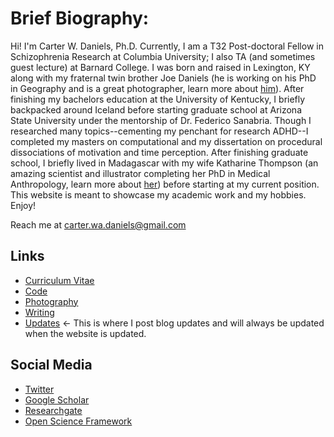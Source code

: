 # Brief Biography:

Hi! I'm Carter W. Daniels, Ph.D. Currently, I am a T32 Post-doctoral Fellow in Schizophrenia Research at Columbia University; I also TA (and sometimes guest lecture) at Barnard College. I was born and raised in Lexington, KY along with my fraternal twin brother Joe Daniels (he is working on his PhD in Geography and is a great photographer, learn more about [him](https://www.joeadaniels.com/?fbclid=IwAR0GLdCzlIzDi4W49y7MdAPdjK7QAWvLSe8i03U4FeSQC6URh5mh-xYd-2U)). After finishing my bachelors education at the University of Kentucky, I briefly backpacked around Iceland before starting graduate school at Arizona State University under the mentorship of Dr. Federico Sanabria. Though I researched many topics--cementing my penchant for research ADHD--I completed my masters on computational and my dissertation on procedural dissociations of motivation and time perception. After finishing graduate school, I briefly lived in Madagascar with my wife Katharine Thompson (an amazing scientist and illustrator completing her PhD in Medical Anthropology, learn more about [her](https://katharine-thompson.com/)) before starting at my current position. This website is meant to showcase my academic work and my hobbies. Enjoy! 

Reach me at carter.wa.daniels@gmail.com

## Links

* [Curriculum Vitae](CV.md)
* [Code](code.md)
* [Photography](photography.md)
* [Writing](writing.md)
* [Updates](updates.md) <- This is where I post blog updates and will always be updated when the website is updated. 

## Social Media

* [Twitter](https://twitter.com/cwdanielsRW)
* [Google Scholar](https://scholar.google.com/citations?user=BTGMcAoAAAAJ&hl=en&oi=ao)
* [Researchgate](https://www.researchgate.net/profile/Carter_Daniels)
* [Open Science Framework](https://osf.io/profile/)

